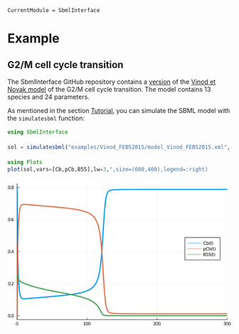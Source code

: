 ```@meta
CurrentModule = SbmlInterface
```

# Example

## G2/M cell cycle transition

The SbmlInterface GitHub repository contains a [version]() of the [Vinod et Novak model](https://www.sciencedirect.com/science/article/pii/S0014579315000873) of the G2/M cell cycle transition. The model contains 13 species and 24 parameters.

As mentioned in the section [Tutorial](@ref), you can simulate the SBML model with the `simulatesbml` function:

```julia
using SbmlInterface

sol = simulatesbml("examples/Vinod_FEBS2015/model_Vinod_FEBS2015.xml",(0.0,300.0))

using Plots
plot(sol,vars=[Cb,pCb,B55],lw=3,",size=(600,400),legend=:right)
```

![Vinod_FEBS2015](./Vinod_FEBS2015.png)
